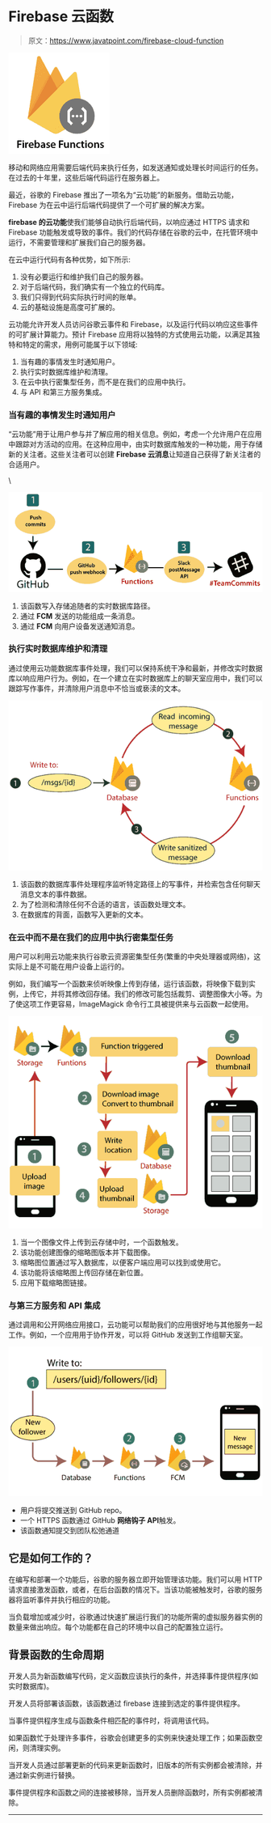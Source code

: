 # Firebase 云函数

> 原文：<https://www.javatpoint.com/firebase-cloud-function>

![Firebase Cloud Function](img/3c08175ff3efd3f0bf5ac584f2d57a9d.png)

移动和网络应用需要后端代码来执行任务，如发送通知或处理长时间运行的任务。在过去的十年里，这些后端代码运行在服务器上。

最近，谷歌的 Firebase 推出了一项名为“云功能”的新服务。借助云功能，Firebase 为在云中运行后端代码提供了一个可扩展的解决方案。

**firebase 的云功能**使我们能够自动执行后端代码，以响应通过 HTTPS 请求和 Firebase 功能触发或导致的事件。我们的代码存储在谷歌的云中，在托管环境中运行，不需要管理和扩展我们自己的服务器。

在云中运行代码有各种优势，如下所示:

1.  没有必要运行和维护我们自己的服务器。
2.  对于后端代码，我们确实有一个独立的代码库。
3.  我们只得到代码实际执行时间的账单。
4.  云的基础设施是高度可扩展的。

云功能允许开发人员访问谷歌云事件和 Firebase，以及运行代码以响应这些事件的可扩展计算能力。预计 Firebase 应用将以独特的方式使用云功能，以满足其独特和特定的需求，用例可能属于以下领域:

1.  当有趣的事情发生时通知用户。
2.  执行实时数据库维护和清理。
3.  在云中执行密集型任务，而不是在我们的应用中执行。
4.  与 API 和第三方服务集成。

### 当有趣的事情发生时通知用户

“云功能”用于让用户参与并了解应用的相关信息。例如，考虑一个允许用户在应用中跟踪对方活动的应用。在这种应用中，由实时数据库触发的一种功能，用于存储新的关注者。这些关注者可以创建 **Firebase 云消息**让知道自己获得了新关注者的合适用户。

\

![Firebase Cloud Function](img/9f0118fc1c9b0f2d3937b9559bc250b6.png)

1.  该函数写入存储追随者的实时数据库路径。
2.  通过 **FCM** 发送的功能组成一条消息。
3.  通过 **FCM** 向用户设备发送通知消息。

### 执行实时数据库维护和清理

通过使用云功能数据库事件处理，我们可以保持系统干净和最新，并修改实时数据库以响应用户行为。例如，在一个建立在实时数据库上的聊天室应用中，我们可以跟踪写作事件，并清除用户消息中不恰当或亵渎的文本。

![Firebase Cloud Function](img/2c3c538f515b023d335187adbcb37a57.png)

1.  该函数的数据库事件处理程序监听特定路径上的写事件，并检索包含任何聊天消息文本的事件数据。
2.  为了检测和清除任何不合适的语言，该函数处理文本。
3.  在数据库的背面，函数写入更新的文本。

### 在云中而不是在我们的应用中执行密集型任务

用户可以利用云功能来执行谷歌云资源密集型任务(繁重的中央处理器或网络)，这实际上是不可能在用户设备上运行的。

例如，我们编写一个函数来侦听映像上传到存储，运行该函数，将映像下载到实例，上传它，并将其修改回存储。我们的修改可能包括裁剪、调整图像大小等。为了使这项工作更容易，ImageMagick 命令行工具被提供来与云函数一起使用。

![Firebase Cloud Function](img/29589b71acaf6775a63be98c036705fe.png)

1.  当一个图像文件上传到云存储中时，一个函数触发。
2.  该功能创建图像的缩略图版本并下载图像。
3.  缩略图位置通过写入数据库，以便客户端应用可以找到或使用它。
4.  该功能将该缩略图上传回存储在新位置。
5.  应用下载缩略图链接。

### 与第三方服务和 API 集成

通过调用和公开网络应用接口，云功能可以帮助我们的应用很好地与其他服务一起工作。例如，一个应用用于协作开发，可以将 GitHub 发送到工作组聊天室。

![Firebase Cloud Function](img/03e952afedb61ee9920bb338894379d1.png)

*   用户将提交推送到 GitHub repo。
*   一个 HTTPS 函数通过 GitHub **网络钩子 API**触发。
*   该函数通知提交到团队松弛通道

## 它是如何工作的？

在编写和部署一个功能后，谷歌的服务器立即开始管理该功能。我们可以用 HTTP 请求直接激发函数，或者，在后台函数的情况下。当该功能被触发时，谷歌的服务器将监听事件并执行相应的功能。

当负载增加或减少时，谷歌通过快速扩展运行我们的功能所需的虚拟服务器实例的数量来做出响应。每个功能都在自己的环境中以自己的配置独立运行。

## 背景函数的生命周期

开发人员为新函数编写代码，定义函数应该执行的条件，并选择事件提供程序(如实时数据库)。

开发人员将部署该函数，该函数通过 firebase 连接到选定的事件提供程序。

当事件提供程序生成与函数条件相匹配的事件时，将调用该代码。

如果函数忙于处理许多事件，谷歌会创建更多的实例来快速处理工作；如果函数空闲，则清理实例。

当开发人员通过部署更新的代码来更新函数时，旧版本的所有实例都会被清除，并通过新实例进行替换。

事件提供程序和函数之间的连接被移除，当开发人员删除函数时，所有实例都被清除。

* * *